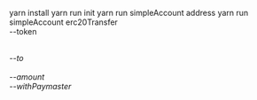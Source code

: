yarn install
yarn run init
yarn run simpleAccount address
yarn run simpleAccount erc20Transfer \
     --token <address> \
     --to <address> \
     --amount <decimal> \
     --withPaymaster
